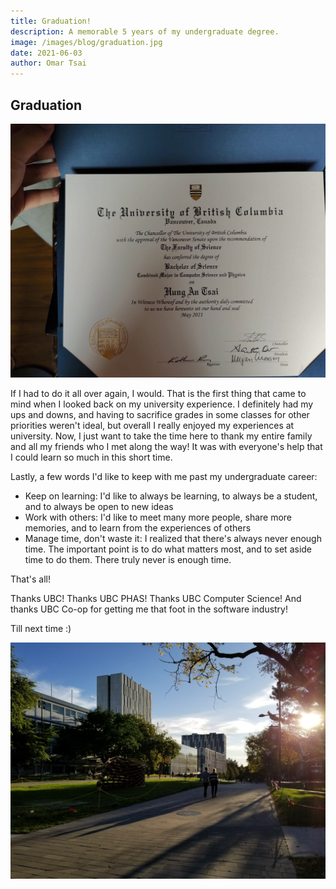 ```yaml
---
title: Graduation!
description: A memorable 5 years of my undergraduate degree.
image: /images/blog/graduation.jpg
date: 2021-06-03
author: Omar Tsai
---
```


## Graduation

![Degree Image](/images/blog/graduation.jpg)

If I had to do it all over again, I would. That is the first thing that came to mind when I looked back on my university
experience. I definitely had my ups and downs, and having to sacrifice grades in some classes for other priorities weren't
ideal, but overall I really enjoyed my experiences at university. Now, I just want to take the time here to thank my
entire family and all my friends who I met along the way! It was with everyone's help that I could learn so much in this short time.

Lastly, a few words I'd like to keep with me past my undergraduate career:

- Keep on learning: I'd like to always be learning, to always be a student, and to always be open to new ideas
- Work with others: I'd like to meet many more people, share more memories, and to learn from the experiences of others
- Manage time, don't waste it: I realized that there's always never enough time. The important point is to do what matters most, and to set aside time to do them. There truly never is enough time.

That's all!

Thanks UBC! Thanks UBC PHAS! Thanks UBC Computer Science! And thanks UBC Co-op for getting me that foot in the software industry!

Till next time :)

![UBC afternoon](/images/blog/ubc_afternoon.jpg)
